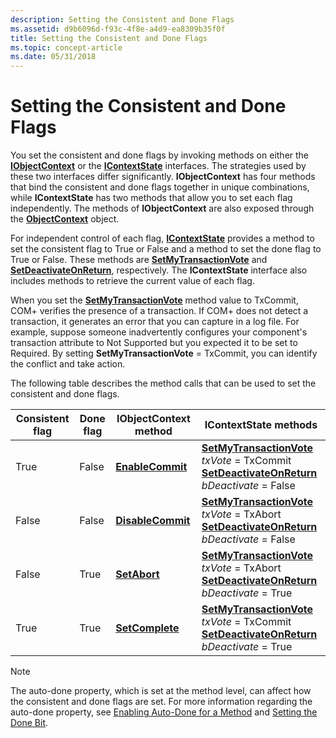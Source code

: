 ```yaml
---
description: Setting the Consistent and Done Flags
ms.assetid: d9b6096d-f93c-4f8e-a4d9-ea8309b35f0f
title: Setting the Consistent and Done Flags
ms.topic: concept-article
ms.date: 05/31/2018
---
```


# Setting the Consistent and Done Flags

You set the consistent and done flags by invoking methods on either the [**IObjectContext**](/windows/desktop/api/ComSvcs/nn-comsvcs-iobjectcontext) or the [**IContextState**](/windows/desktop/api/ComSvcs/nn-comsvcs-icontextstate) interfaces. The strategies used by these two interfaces differ significantly. **IObjectContext** has four methods that bind the consistent and done flags together in unique combinations, while **IContextState** has two methods that allow you to set each flag independently. The methods of **IObjectContext** are also exposed through the [**ObjectContext**](/windows/desktop/api/ComSvcs/nn-comsvcs-objectcontext) object.

For independent control of each flag, [**IContextState**](/windows/desktop/api/ComSvcs/nn-comsvcs-icontextstate) provides a method to set the consistent flag to True or False and a method to set the done flag to True or False. These methods are [**SetMyTransactionVote**](/windows/desktop/api/ComSvcs/nf-comsvcs-icontextstate-setmytransactionvote) and [**SetDeactivateOnReturn**](/windows/desktop/api/ComSvcs/nf-comsvcs-icontextstate-setdeactivateonreturn), respectively. The **IContextState** interface also includes methods to retrieve the current value of each flag.

When you set the [**SetMyTransactionVote**](/windows/desktop/api/ComSvcs/nf-comsvcs-icontextstate-setmytransactionvote) method value to TxCommit, COM+ verifies the presence of a transaction. If COM+ does not detect a transaction, it generates an error that you can capture in a log file. For example, suppose someone inadvertently configures your component's transaction attribute to Not Supported but you expected it to be set to Required. By setting **SetMyTransactionVote** = TxCommit, you can identify the conflict and take action.

The following table describes the method calls that can be used to set the consistent and done flags.



| Consistent flag  | Done flag        | IObjectContext method                                            | IContextState methods                                                                                                                                                                                    |
|------------------|------------------|------------------------------------------------------------------|----------------------------------------------------------------------------------------------------------------------------------------------------------------------------------------------------------|
| True<br/>  | False<br/> | [**EnableCommit**](/windows/desktop/api/ComSvcs/nf-comsvcs-iobjectcontext-enablecommit)<br/>   | [**SetMyTransactionVote**](/windows/desktop/api/ComSvcs/nf-comsvcs-icontextstate-setmytransactionvote) *txVote* = TxCommit <br/> [**SetDeactivateOnReturn**](/windows/desktop/api/ComSvcs/nf-comsvcs-icontextstate-setdeactivateonreturn) *bDeactivate* = False<br/> |
| False<br/> | False<br/> | [**DisableCommit**](/windows/desktop/api/ComSvcs/nf-comsvcs-iobjectcontext-disablecommit)<br/> | [**SetMyTransactionVote**](/windows/desktop/api/ComSvcs/nf-comsvcs-icontextstate-setmytransactionvote) *txVote* = TxAbort <br/> [**SetDeactivateOnReturn**](/windows/desktop/api/ComSvcs/nf-comsvcs-icontextstate-setdeactivateonreturn) *bDeactivate* = False<br/>  |
| False<br/> | True<br/>  | [**SetAbort**](/windows/desktop/api/ComSvcs/nf-comsvcs-iobjectcontext-setabort)<br/>           | [**SetMyTransactionVote**](/windows/desktop/api/ComSvcs/nf-comsvcs-icontextstate-setmytransactionvote) *txVote* = TxAbort <br/> [**SetDeactivateOnReturn**](/windows/desktop/api/ComSvcs/nf-comsvcs-icontextstate-setdeactivateonreturn) *bDeactivate* = True<br/>   |
| True<br/>  | True<br/>  | [**SetComplete**](/windows/desktop/api/ComSvcs/nf-comsvcs-iobjectcontext-setcomplete)<br/>     | [**SetMyTransactionVote**](/windows/desktop/api/ComSvcs/nf-comsvcs-icontextstate-setmytransactionvote) *txVote* = TxCommit <br/>[**SetDeactivateOnReturn**](/windows/desktop/api/ComSvcs/nf-comsvcs-icontextstate-setdeactivateonreturn) *bDeactivate* = True              |



 

> [!Note]  
> The auto-done property, which is set at the method level, can affect how the consistent and done flags are set. For more information regarding the auto-done property, see [Enabling Auto-Done for a Method](enabling-auto-done-for-a-method.md) and [Setting the Done Bit](setting-the-done-bit.md).

 

 

 




